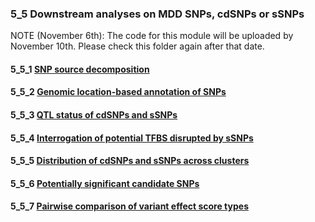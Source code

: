 ### 5_5 Downstream analyses on MDD SNPs, cdSNPs or sSNPs

NOTE (November 6th): The code for this module will be uploaded by November 10th. Please check this folder again after that date.

#### 5_5_1 [SNP source decomposition]()

#### 5_5_2 [Genomic location-based annotation of SNPs]()

#### 5_5_3 [QTL status of cdSNPs and sSNPs]()

#### 5_5_4 [Interrogation of potential TFBS disrupted by sSNPs]()

#### 5_5_5 [Distribution of cdSNPs and sSNPs across clusters]()

#### 5_5_6 [Potentially significant candidate SNPs]()

#### 5_5_7 [Pairwise comparison of variant effect score types]()
